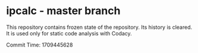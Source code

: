 # ipcalc - master branch

This repository contains frozen state of the repository.
Its history is cleared. It is used only for static code
analysis with Codacy.

Commit Time: 1709445628